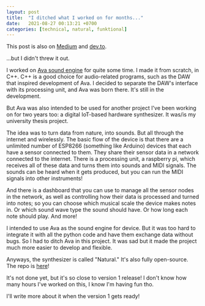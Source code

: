 ```yaml
---
layout: post
title:  "I ditched what I worked on for months..."
date:   2021-08-27 00:13:21 +0700
categories: [technical, natural, funktional]
---
```

This post is also on [Medium](https://amuuu.medium.com/i-ditched-what-i-worked-on-for-months-eb0a0f832085) and [dev.to](https://dev.to/amuuu/i-ditched-what-i-worked-on-for-months-3i97).

...but I didn't threw it out.

I worked on [Ava sound engine](https://github.com/funktional-stdo/ava) for quite some time. I made it from scratch, in C++. C++ is a good choice for audio-related programs, such as the DAW that inspired development of Ava. I decided to separate the DAW's interface with its processing unit, and Ava was born there. It's still in the development.

But Ava was also intended to be used for another project I've been working on for two years too: a digital IoT-based hardware synthesizer. It was/is my university thesis project.

The idea was to turn data from nature, into sounds. But all through the internet and wirelessly.
The basic flow of the device is that there are a unlimited number of ESP8266 (something like Arduino) devices that each have a sensor connected to them. They share their sensor data in a network connected to the internet.
There is a processing unit, a raspberry pi, which receives all of these data and turns them into sounds and MIDI signals. The sounds can be heard when it gets produced, but you can run the MIDI signals into other instruments!

And there is a dashboard that you can use to manage all the sensor nodes in the network, as well as controlling how their data is processed and turned into notes; so you can choose which musical scale the device makes notes in. Or which sound wave type the sound should have. Or how long each note should play. And more!

I intended to use Ava as the sound engine for device. But it was too hard to integrate it with all the python code and have them exchange data without bugs. So I had to ditch Ava in this project. It was sad but it made the project much more easier to develop and flexible.

Anyways, the synthesizer is called "Natural." It's also fully open-source. The repo is [here](https://github.com/funktional-stdo/natural-synth)!

It's not done yet, but it's so close to version 1 release! I don't know how many hours I've worked on this, I know I'm having fun tho.

I'll write more about it when the version 1 gets ready!